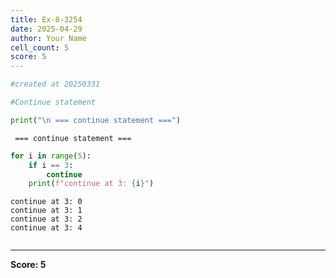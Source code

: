 ```yaml
---
title: Ex-8-3254
date: 2025-04-29
author: Your Name
cell_count: 5
score: 5
---
```


```python
#created at 20250331
```


```python
#Continue statement
```


```python
print("\n === continue statement ===")
```

    
     === continue statement ===



```python
for i in range(5):
    if i == 3:
        continue
    print(f"continue at 3: {i}")
```

    continue at 3: 0
    continue at 3: 1
    continue at 3: 2
    continue at 3: 4



```python

```


---
**Score: 5**